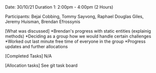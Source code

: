 Date: 30/10/21
Duration 1: 2:00pm -  4:00pm (2 Hours)

Participants: Bejai Cobbing, Tommy Sayvong, Raphael Douglas Giles, Jeremy Huisman, Brendan Efrossynis


[What was discussed]
*Brendan's progress with static entities (explainig methods)
*Deciding as a group how we would handle certain challenges
*Worked out last minute free time of everyone in the group
*Progress updates and further allocations

[Completed Tasks]
N/A

[Allocation tasks]
See git task board
